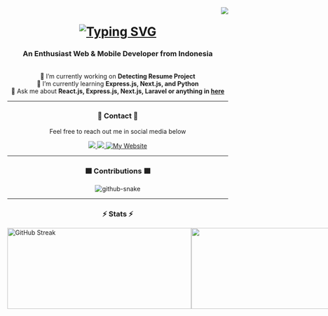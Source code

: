 
<img align="right" src="https://visitor-badge.laobi.icu/badge?page_id=rafsanalhad.rafsanalhad" />

<h1 align="center">
    <a href="https://git.io/typing-svg">
        <img src="https://readme-typing-svg.demolab.com?font=Press+Start+2P&duration=4000&pause=1000&color=F7F7F7&background=000000&center=true&vCenter=true&width=435&lines=Hello+There+%F0%9F%91%8B;I'm+Harafsan+Alhad" alt="Typing SVG" />
    </a>
</h1>

<h3 align="center">An Enthusiast Web & Mobile Developer from Indonesia</h3>

<br/>

<div align="center">
    🔭 I’m currently working on <b>Detecting Resume Project</b>
    <br/>
    🌱 I’m currently learning <b>Express.js, Next.js, and Python</b>
    <br/>
    💬 Ask me about <b>React.js, Express.js, Next.js, Laravel or anything in <a href="https://github.com/rafsanalhad/rafsanalhad/issues">here</a></b>
</div>

<hr />

<div align="center">
    <h3>📖 Contact 📖</h3>
    <p>Feel free to reach out me in social media below</p>
    <div>
        <a href="https://www.linkedin.com/in/harafsan-alhad/">
            <img src="https://img.shields.io/badge/LinkedIn-0077B5?style=for-the-badge&logo=linkedin&logoColor=white" />
        </a>
        <a href="https://www.instagram.com/ralhad_07">
            <img src="https://img.shields.io/badge/Instagram-E4405F?style=for-the-badge&logo=instagram&logoColor=white" />
        </a>
        <a href="https://www.rafsan.my.id">
            <img src="https://img.shields.io/badge/My%20Website-2694E8?style=for-the-badge&logo=webtrees&logoColor=ffffff" alt="My Website" />
        </a>
<!--         <a href="https://www.discordapp.com/users/720485692987408415">
            <img src="https://dcbadge.limes.pink/api/shield/720485692987408415" />
        </a> -->
    </div>
</div>

<hr />

<div align="center">
    <h3>🟩 Contributions 🟩</h3>
    <picture>
        <source media="(prefers-color-scheme: dark)" srcset="https://raw.githubusercontent.com/rafsanalhad/rafsanalhad/output/github-snake-dark.svg" />
        <source media="(prefers-color-scheme: light)" srcset="https://raw.githubusercontent.com/rafsanalhad/rafsanalhad/output/github-snake.svg" />
        <img alt="github-snake" src="https://raw.githubusercontent.com/rafsanalhad/output/github-snake-dark.svg" />
    </picture>
</div>

<hr />

<h3 align="center">⚡ Stats ⚡</h3>
<div style="width: 430px; display: flex; justify-content: between; align-items: center;">
    <a href="https://git.io/streak-stats"><img width="420" height="185" src="https://streak-stats.demolab.com?user=rafsanalhad&theme=highcontrast&hide_border=true" alt="GitHub Streak" /></a>
    <a href="https://github.com/anuraghazra/github-readme-stats">
        <img width="420" height="185" src="https://github-readme-stats.vercel.app/api?username=rafsanalhad&theme=vision-friendly-dark&show_icons=true&rank_icon=github&hide_border=true" />
    </a>
</div>

